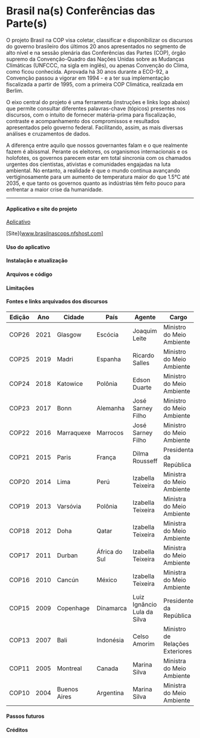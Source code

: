 # Brasil na(s) Conferências das Parte(s)

O projeto Brasil na COP visa coletar, classificar e disponibilizar os discursos do governo brasileiro dos últimos 20 anos apresentados no segmento de alto nível e na sessão plenária das Conferências das Partes (COP), órgão supremo da Convenção-Quadro das Nações Unidas sobre as Mudanças Climáticas (UNFCCC, na sigla em inglês), ou apenas Convenção do Clima, como ficou conhecida. Aprovada há 30 anos durante a ECO-92, a Convenção passou a vigorar em 1994 - e a ter sua implementação fiscalizada a partir de 1995, com a primeira COP Climática, realizada em Berlim.

O eixo central do projeto é uma ferramenta (instruções e links logo abaixo) que permite consultar diferentes palavras-chave (tópicos) presentes nos discursos, com o intuito de fornecer matéria-prima para fiscalização, contraste e acompanhamento dos compromissos e resultados apresentados pelo governo federal. Facilitando, assim, as mais diversas análises e cruzamentos de dados.

A diferença entre aquilo que nossos governantes falam e o que realmente fazem é abissmal. Perante os eleitores, os organismos internacionais e os holofotes, os governos parecem estar em total sincronia com os chamados urgentes dos cientistas, ativistas e comunidades engajadas na luta ambiental. No entanto, a realidade é que o mundo continua avançando vertiginosamente para um aumento de temperatura maior do que 1.5°C até 2035, e que tanto os governos quanto as indústrias têm feito pouco para enfrentar a maior crise da humanidade.

---

#### Applicativo e site do projeto
[Aplicativo](https://brasilnascops.streamlit.app/)

[Site](www.brasilnascops.nfshost.com]

#### Uso do aplicativo

#### Instalação e atualização 

#### Arquivos e código

#### Limitações

#### Fontes e links arquivados dos discursos

| Edição | Ano  | Cidade       | País          | Agente                      | Cargo                           | url                                      | url_arquivo                                    |
|--------|------|--------------|---------------|-----------------------------|---------------------------------|------------------------------------------|------------------------------------------------|
| COP26  | 2021 | Glasgow      | Escócia       | Joaquim Leite               | Ministro do Meio Ambiente       | https://tinyurl.com/cop-26-2021-1        | https://tinyurl.com/Cop-26-2021-arquivo        |
| COP25  | 2019 | Madri        | Espanha       | Ricardo Salles              | Ministro do Meio Ambiente       | https://tinyurl.com/Cop-25-2019-1        | https://tinyurl.com/cop-25-2019-arquivo        |
| COP24  | 2018 | Katowice     | Polônia       | Edson Duarte                | Ministro do Meio Ambiente       | https://tinyurl.com/cop-24-2018-1        | https://tinyurl.com/cop-24-2018-arquivo        |
| COP23  | 2017 | Bonn         | Alemanha      | José Sarney Filho           | Ministro do Meio Ambiente       | https://tinyurl.com/cop-23-2017-1        | https://tinyurl.com/cop-23-2017-arquivo        |
| COP22  | 2016 | Marraquexe    | Marrocos      | José Sarney Filho           | Ministro do Meio Ambiente       | https://tinyurl.com/cop-22-2016-1        | https://tinyurl.com/cop-22-2016-arquivo        |
| COP21  | 2015 | Paris        | França        | Dilma Rousseff              | Presidenta da República         | https://tinyurl.com/cop-21-2015-1        | https://tinyurl.com/cop-21-2015-arquivo        |
| COP20  | 2014 | Lima         | Perú          | Izabella Teixeira           | Ministra do Meio Ambiente       | https://tinyurl.com/cop-20-2014-1        | https://tinyurl.com/cop-20-2014-arquivo        |
| COP19  | 2013 | Varsóvia     | Polônia       | Izabella Teixeira           | Ministra do Meio Ambiente       | https://tinyurl.com/cop-19-2013-1        | https://tinyurl.com/cop-19-2013-1              |
| COP18  | 2012 | Doha         | Qatar         | Izabella Teixeira           | Ministra do Meio Ambiente       | https://tinyurl.com/cop-18-2012-1        | https://tinyurl.com/cop-18-2012-1              |
| COP17  | 2011 | Durban       | África do Sul | Izabella Teixeira           | Ministra do Meio Ambiente       | https://tinyurl.com/cop-17-2011-1        | https://tinyurl.com/cop-17-2011-arquivo        |
| COP16  | 2010 | Cancún       | México        | Izabella Teixeira           | Ministra do Meio Ambiente       | https://tinyurl.com/cop-16-2010-1        | https://tinyurl.com/cop-16-2010-arquivo        |
| COP15  | 2009 | Copenhage   | Dinamarca     | Luiz Ignâncio Lula da Silva | Presidente da República         | https://tinyurl.com/cop-15-2009-1        | https://tinyurl.com/cop-15-2009-arquivo        |                                               |
| COP13  | 2007 | Bali         | Indonésia     | Celso Amorim                | Ministro de Relações Exteriores | https://tinyurl.com/cop-13-2007-1        | https://tinyurl.com/cop-13-2007-arquivo        |
| COP11  | 2005 | Montreal     | Canada        | Marina Silva                | Ministra do Meio Ambiente       | https://tinyurl.com/cop-11-2005-1        | https://tinyurl.com/cop-11-2005-arquivo        |
| COP10  | 2004 | Buenos Aires | Argentina     | Marina Silva                | Ministra do Meio Ambiente       | https://tinyurl.com/cop-10-2004-1        | https://tinyurl.com/cop-10-2004-arquivo        |

#### Passos futuros

#### Créditos
